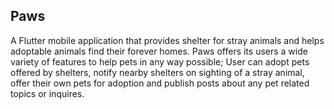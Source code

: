 

## Paws

A Flutter mobile application that provides shelter for stray animals and helps adoptable animals find their forever homes. Paws offers its users a wide variety of features to help pets in any way possible; User can adopt pets offered by shelters, notify nearby shelters on sighting of a stray animal, offer their own pets for adoption and publish posts about any pet related topics or inquires.
